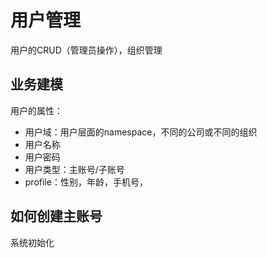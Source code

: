 # 用户管理

用户的CRUD（管理员操作），组织管理

## 业务建模

用户的属性：
+ 用户域：用户层面的namespace，不同的公司或不同的组织
+ 用户名称
+ 用户密码
+ 用户类型：主账号/子账号
+ profile：性别，年龄，手机号，


## 如何创建主账号
系统初始化